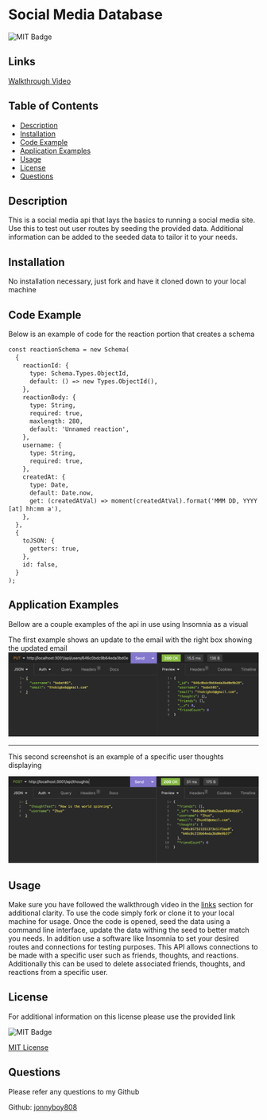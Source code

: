# Social Media Database

![MIT Badge](https://img.shields.io/badge/license-MIT-green)

## Links

[Walkthrough Video](https://drive.google.com/file/d/1rudbJIfLRR3KWjMQvnq5JUuhqT-NKewG/view)

## Table of Contents

* [Description](#description)
* [Installation](#installation)
* [Code Example](#code-example)
* [Application Examples](#application-examples)
* [Usage](#usage)
* [License](#license)
* [Questions](#questions)



## Description
This is a social media api that lays the basics to running a social media site. Use this to test out user routes by seeding the provided data. Additional information can be added to the seeded data to tailor it to your needs. 

## Installation
No installation necessary, just fork and have it cloned down to your local machine

## Code Example
Below is an example of code for the reaction portion that creates a schema
```JS
const reactionSchema = new Schema(
  {
    reactionId: {
      type: Schema.Types.ObjectId,
      default: () => new Types.ObjectId(),
    },
    reactionBody: {
      type: String,
      required: true,
      maxlength: 280,
      default: 'Unnamed reaction',
    },
    username: {
      type: String,
      required: true,
    },
    createdAt: {
      type: Date,
      default: Date.now,
      get: (createdAtVal) => moment(createdAtVal).format('MMM DD, YYYY [at] hh:mm a'),
    },
  },
  {
    toJSON: {
      getters: true,
    },
    id: false,
  }
);
```

## Application Examples
Bellow are a couple examples of the api in use using Insomnia as a visual

The first example shows an update to the email with the right box showing the updated email
![User Update](./assets/user-update.png)

---

This second screenshot is an example of a specific user thoughts displaying

![Created Thought](./assets/created-thought.png)

## Usage


Make sure you have followed the walkthrough video in the [links](#links) section for additional clarity. To use the code simply fork or clone it to your local machine for usage. Once the code is opened, seed the data using a command line interface, update the data withing the seed to better match you needs. In addition use a software like Insomnia to set your desired routes and connections for testing purposes. This API allows connections to be made with a specific user such as friends, thoughts, and reactions. Additionally this can be used to delete associated friends, thoughts, and reactions from a specific user.




## License
For additional information on this license please use the provided link

![MIT Badge](https://img.shields.io/badge/license-MIT-green)

[MIT License](https://choosealicense.com/licenses/mit/)

## Questions
Please refer any questions to my Github

Github: [jonnyboy808](https://github.com/jonnyboy808)


